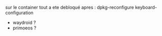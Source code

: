 
sur le container tout a ete debloqué apres : dpkg-reconfigure keyboard-configuration


- waydroid ? 
- primoeos ? 
